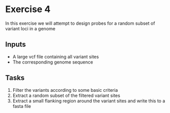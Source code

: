 # Exercise 4

In this exercise we will attempt to design probes for a random subset of variant loci in a genome

## Inputs

- A large vcf file containing all variant sites
- The corresponding genome sequence

## Tasks

1. Filter the variants according to some basic criteria
2. Extract a random subset of the filtered variant sites
3. Extract a small flanking region around the variant sites and write this to a fasta file

